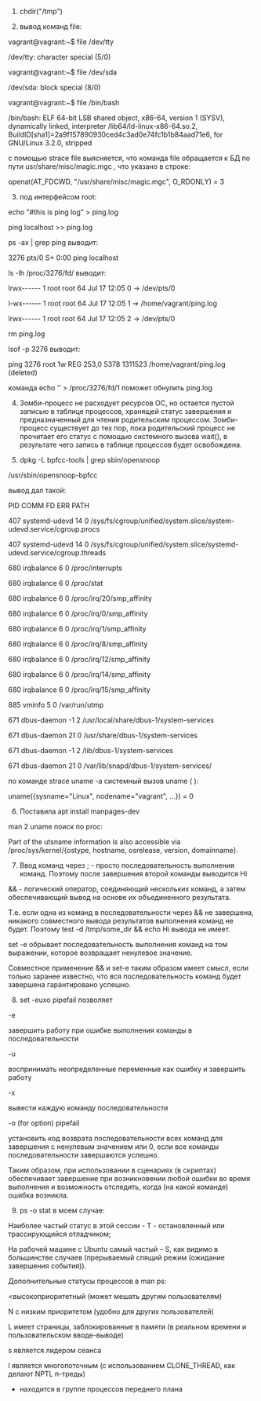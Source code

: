 1. chdir("/tmp")

 

2. вывод команд file:

vagrant@vagrant:~$ file /dev/tty

/dev/tty: character special (5/0)

vagrant@vagrant:~$ file /dev/sda

/dev/sda: block special (8/0)

vagrant@vagrant:~$ file /bin/bash

/bin/bash: ELF 64-bit LSB shared object, x86-64, version 1 (SYSV), dynamically linked, interpreter /lib64/ld-linux-x86-64.so.2, BuildID[sha1]=2a9f157890930ced4c3ad0e74fc1b1b84aad71e6, for GNU/Linux 3.2.0, stripped

с помощью straсe file выясняется, что команда file обращается к БД по пути usr/share/misc/magic.mgc , что указано в строке:

openat(AT_FDCWD, "/usr/share/misc/magic.mgc", O_RDONLY) = 3

 

3. под интерфейсом root:

echo "#this is ping log" > ping.log

ping localhost >> ping.log

ps -ax | grep ping выводит:

   3276 pts/0    S+     0:00 ping localhost

ls -lh /proc/3276/fd/ выводит:

lrwx------ 1 root root 64 Jul 17 12:05 0 -> /dev/pts/0

l-wx------ 1 root root 64 Jul 17 12:05 1 -> /home/vagrant/ping.log

lrwx------ 1 root root 64 Jul 17 12:05 2 -> /dev/pts/0

rm ping.log

lsof -p 3276 выводит:

ping    3276 root    1w   REG  253,0     5378 1311523 /home/vagrant/ping.log (deleted)

команда echo '’ > /proc/3276/fd/1 поможет обнулить ping.log

 

4. Зомби-процесс не расходует ресурсов ОС, но остается пустой записью в таблице процессов, хранящей статус завершения и предназначенный для чтения родительским процессом. Зомби-процесс существует до тех пор, пока родительский процесс не прочитает его статус с помощью системного вызова wait(), в результате чего запись в таблице процессов будет освобождена.

5. dpkg -L bpfcc-tools | grep sbin/opensnoop

/usr/sbin/opensnoop-bpfcc

вывод дал такой:

PID    COMM               FD ERR PATH

407    systemd-udevd      14   0 /sys/fs/cgroup/unified/system.slice/system-udevd.service/cgroup.procs

407    systemd-udevd      14   0 /sys/fs/cgroup/unified/system.slice/systemd-udevd.service/cgroup.threads

680    irqbalance          6   0 /proc/interrupts

680    irqbalance          6   0 /proc/stat

680    irqbalance          6   0 /proc/irq/20/smp_affinity

680    irqbalance          6   0 /proc/irq/0/smp_affinity

680    irqbalance          6   0 /proc/irq/1/smp_affinity

680    irqbalance          6   0 /proc/irq/8/smp_affinity

680    irqbalance          6   0 /proc/irq/12/smp_affinity

680    irqbalance          6   0 /proc/irq/14/smp_affinity

680    irqbalance          6   0 /proc/irq/15/smp_affinity

885    vminfo              5   0 /var/run/utmp

671    dbus-daemon        -1   2 /usr/local/share/dbus-1/system-services

671    dbus-daemon        21   0 /usr/share/dbus-1/system-services

671    dbus-daemon        -1   2 /lib/dbus-1/system-services

671    dbus-daemon        21   0 /var/lib/snapd/dbus-1/system-services/

по команде strace uname -a системный вызов uname ( ):

uname({sysname="Linux", nodename="vagrant", ...}) = 0


6. Поставила apt install manpages-dev

man 2 uname поиск по proc:

Part of the utsname information is also accessible via /proc/sys/kernel/{ostype, hostname, osrelease, version, domainname}.

 

7. Ввод команд через ; - просто последовательность выполнения команд. Поэтому после завершения второй команды выводится Hi

&& - логический оператор, соединяющий нескольких команд, а затем обеспечивающий вывод на основе их объединенного результата.

Т.е. если одна из команд в последовательности через && не завершена, никакого совместного вывода результатов выполнения команд не будет. Поэтому test -d /tmp/some_dir && echo Hi вывода не имеет.

set -e обрывает последовательность выполнения команд на том выражении, которое возвращает ненулевое значение.

Совместное применение && и set-e таким образом имеет смысл, если только заранее известно, что вся последовательность команд будет завершена гарантировано успешно.

 

8. set -euxo pipefail позволяет

-e

завершить работу при ошибке выполнения команды в последовательности

-u

 воспринимать неопределенные переменные как ошибку и завершить работу 

-x

вывести каждую команду последовательности

-o (for option) pipefail

установить код возврата последовательности всех команд для завершения с ненулевым значением или 0, если все команды последовательности завершаются успешно.

Таким образом, при использовании в сценариях (в скриптах) обеспечивает завершение при возникновении любой ошибки во время выполнения и возможность отследить, когда (на какой команде) ошибка возникла.

 

9. ps -o stat в моем случае:

Наиболее частый статус в этой сессии - T - остановленный или трассирующийся отладчиком;

На рабочей машине с Ubuntu самый частый – S, как видимо в большинстве случаев (прерываемый спящий режим (ожидание завершения события)).

Дополнительные статусы процессов в man ps:

<высокоприоритетный (может мешать другим пользователям)

N с низким приоритетом (удобно для других пользователей)

L имеет страницы, заблокированные в памяти (в реальном времени и пользовательском вводе-выводе)

s является лидером сеанса

l является многопоточным (с использованием CLONE_THREAD, как делают NPTL п-треды)

+ находится в группе процессов переднего плана

